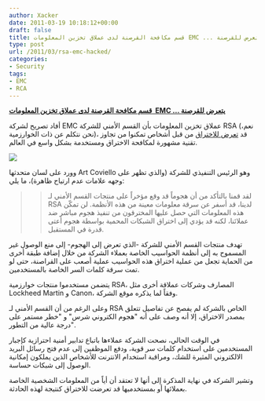 ```yaml
---
author: Xacker
date: 2011-03-19 10:18:12+00:00
draft: false
title: قسم مكافحة القرصنة لدى عملاق تخزين المعلومات EMC ... يتعرض للقرصنة
type: post
url: /2011/03/rsa-emc-hacked/
categories:
- Security
tags:
- EMC
- RCA
---
```


[**قسم مكافحة القرصنة لدى عملاق تخزين المعلومات  EMC ... يتعرض للقرصنة**
](https://www.it-scoop.com/2011/03/rsa-emc-hacked/)




أفاد تصريح لشركة EMC عملاق تخزين المعلومات بأن القسم الأمني للشركة RSA (نعم، نحن نتكلم عن ذات الخوارزمية)، قد [تعرض للاختراق](http://latimesblogs.latimes.com/technology/2011/03/emc-rsa-security-hacked.html) من قبل أشخاص تمكنوا من تجاوز تقنية مشهورة لمكافحة الاختراق ومستخدمة بشكل واسع في العالم.




[![](https://www.it-scoop.com/wp-content/uploads/2011/03/6a00d8341c630a53ef0147e34e3d8c970b-320wi-215x300.jpg)
](https://www.it-scoop.com/2011/03/rsa-emc-hacked/)




وورد على لسان متحدثها Art Coviello وهو الرئيس التنفيذي للشركة (والذي تظهر على وجهه علامات عدم ارتياح ظاهرة)، ما يلي:





<blockquote>

> 
> لقد قمنا بالتأكد من أن هجوماً قد وقع مؤخراً على منتجات القسم الأمني لـ RSA لدينا، قد أسفر عن سرقة معلومات معينة من هذه الأنظمة. لن تمكّن هذه المعلومات التي حصل عليها المخترقون من تنفيذ هجوم مباشر ضد عملائنا، لكنه قد يؤدي إلى اختراق الشبكات المحمية بواسطة هجوم أعتى قدرة في المستقبل.
> 
> 
</blockquote>




تهدف منتجات القسم الأمني للشركة -الذي تعرض إلى الهجوم- إلى منع الوصول غير المسموح به إلى أنظمة الحواسيب الخاصة بعملاء الشركة من خلال إضافة طبقة أخرى من الحماية تجعل من عملية اختراق هذه الحواسيب عملية أصعب على القراصنة، حتى لو تمت سرقة كلمات السر الخاصة بالمستخدمين.




يتضمن مستخدموا منتجات خوارزمية RSA، المصارف وشركات عملاقة أخرى مثل Lockheed Martin و Canon، وفقاً لما يذكره موقع الشركة.




وعلى الرغم من أن القسم الأمني لـ RSA الخاص بالشركة لم يفصح عن تفاصيل تتعلق بمصدر الاختراق، إلا أنه وصف على أنه "هجوم الكتروني شرس" و "خطر مستمر على درجة عالية من التطور".




في الوقت الحالي، نصحت الشركة عملاءها باتباع تدابير أمنية احترازية كإجبار المستخدمين على استخدام كلمات سر قوية، ودفع الموظفين إلى عدم فتح رسائل البريد الالكتروني المثيرة للشك، ومراقبة استخدام الانترنت للأشخاص الذين يملكون إمكانية الوصول إلى شبكات حساسة.




وتشير الشركة في نهاية المذكرة إلى أنها لا تعتقد أن أياً من المعلومات الشخصية الخاصة بعملائها أو بمستخدميها قد تعرضت للاختراق كنتيجة لهذه الحادثة.



